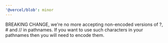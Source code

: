 ```yaml
---
'@vercel/blob': minor
---
```


BREAKING CHANGE, we're no more accepting non-encoded versions of ?, # and // in pathnames. If you want to use such characters in your pathnames then you will need to encode them.

